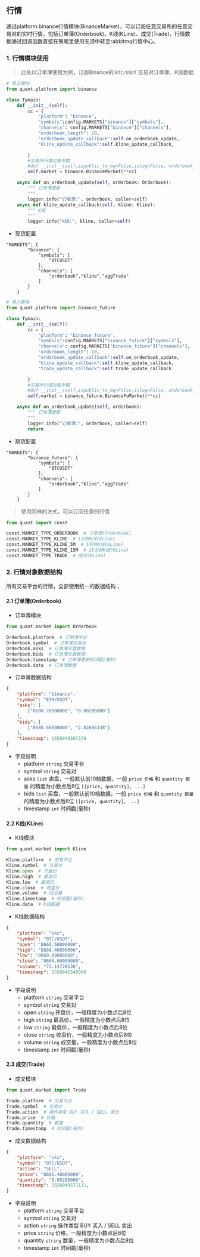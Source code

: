 ## 行情

通过platform.binance行情模块(BinanceMarket)，可以订阅任意交易所的任意交易对的实时行情，包括订单薄(Orderbook)、K线(KLine)、成交(Trade)，行情数据通过回调函数直接在策略里使用无须中转至rabbitmq行情中心。

### 1. 行情模块使用

> 此处以订单薄使用为例，订阅Binance的 `BTC/USDT` 交易对订单薄、K线数据
```python
# 导入模块
from quant.platform import binance

class Tymain:
    def __init__(self):
        cc = {
            "platform": "binance",
            "symbols":config.MARKETS["binance"]["symbols"],
            "channels": config.MARKETS["binance"]["channels"],
            "orderbook_length": 10,
            "orderbook_update_callback":self.on_orderbook_update,
            "kline_update_callback":self.kline_update_callback,

        }
        #交易所行情对象参数
        #def __init__(self,ispublic_to_mq=False,islog=False, orderbook_update_callback=None,kline_update_callback=None,trade_update_callback=None, **kwargs)
        self.market = binance.BinanceMarket(**cc)

    async def on_orderbook_update(self, orderbook: Orderbook):
        """ 订单薄更新
        """
        logger.info("订单薄:", orderbook, caller=self)
    async def kline_update_callback(self, kline: Kline):
        """ K线
        """
        logger.info("k线:", kline, caller=self)
```

- 现货配置
```
"MARKETS": {
        "binance": {
            "symbols": [
                "BTCUSDT"
            ],
            "channels": [
                "orderbook","kline","aggTrade"
            ]
        }
    }

```
```python
# 导入模块
from quant.platform import binance_future

class Tymain:
    def __init__(self):
        cc = {
            "platform": "binance_future",
            "symbols":config.MARKETS["binance_future"]["symbols"],
            "channels": config.MARKETS["binance_future"]["channels"],
            "orderbook_length": 10,
            "orderbook_update_callback":self.on_orderbook_update,
            "kline_update_callback":self.kline_update_callback,
            "trade_update_callback":self.trade_update_callback

        }
        #交易所行情对象参数
        #def __init__(self,ispublic_to_mq=False,islog=False, orderbook_update_callback=None,kline_update_callback=None,trade_update_callback=None, **kwargs)
        self.market = binance_future.BinanceFuMarket(**cc)

    async def on_orderbook_update(self, orderbook):
        """ 订单薄更新
        """
        logger.info("订单薄:", orderbook, caller=self)
        return
```
- 期货配置
```
"MARKETS": {
        "binance_future": {
            "symbols": [
                "BTCUSDT"
            ],
            "channels": [
                "orderbook","kline","aggTrade"
            ]
        }
    }
```

> 使用同样的方式，可以订阅任意的行情
```python
from quant import const

const.MARKET_TYPE_ORDERBOOK  # 订单薄(Orderbook)
const.MARKET_TYPE_KLINE  # 1分钟K线(KLine)
const.MARKET_TYPE_KLINE_5M  # 5分钟K线(KLine)
const.MARKET_TYPE_KLINE_15M  # 15分钟K线(KLine)
const.MARKET_TYPE_TRADE  # 成交(KLine)
```


### 2. 行情对象数据结构

所有交易平台的行情，全部使用统一的数据结构；

#### 2.1 订单薄(Orderbook)

- 订单薄模块
```python
from quant.market import Orderbook

Orderbook.platform  # 订单薄平台
Orderbook.symbol  # 订单薄交易对
Orderbook.asks  # 订单薄买盘数据
Orderbook.bids  # 订单薄买盘数据
Orderbook.timestamp  # 订单薄更新时间戳(毫秒)
Orderbook.data  # 订单薄数据
```

- 订单薄数据结构
```json
{
    "platform": "binance",
    "symbol": "ETH/USDT",
    "asks": [
        ["8680.70000000", "0.00200000"]
    ],
    "bids": [
        ["8680.60000000", "2.82696138"]
    ],
    "timestamp": 1558949307370
}
```

- 字段说明
    - platform `string` 交易平台
    - symbol `string` 交易对
    - asks `list` 卖盘，一般默认前10档数据，一般 `price 价格` 和 `quantity 数量` 的精度为小数点后8位 `[[price, quantity], ...]`
    - bids `list` 买盘，一般默认前10档数据，一般 `price 价格` 和 `quantity 数量` 的精度为小数点后8位 `[[price, quantity], ...]`
    - timestamp `int` 时间戳(毫秒)


#### 2.2 K线(KLine)

- K线模块
```python
from quant.market import Kline

Kline.platform  # 交易平台
Kline.symbol  # 交易对
Kline.open  # 开盘价
Kline.high  # 最高价
Kline.low  # 最低价
Kline.close  # 收盘价
Kline.volume  # 成交量
Kline.timestamp  # 时间戳(毫秒)
Kline.data  # K线数据
```

- K线数据结构
```json
{
    "platform": "okx",
    "symbol": "BTC/USDT",
    "open": "8665.50000000",
    "high": "8668.40000000",
    "low": "8660.00000000",
    "close": "8660.00000000",
    "volume": "73.14728136",
    "timestamp": 1558946340000
}
```

- 字段说明
    - platform `string` 交易平台
    - symbol `string` 交易对
    - open `string` 开盘价，一般精度为小数点后8位
    - high `string` 最高价，一般精度为小数点后8位
    - low `string` 最低价，一般精度为小数点后8位
    - close `string` 收盘价，一般精度为小数点后8位
    - volume `string` 成交量，一般精度为小数点后8位
    - timestamp `int` 时间戳(毫秒)


#### 2.3 成交(Trade)

- 成交模块
```python
from quant.market import Trade

Trade.platform  # 交易平台
Trade.symbol  # 交易对
Trade.action  # 操作类型 BUY 买入 / SELL 卖出
Trade.price  # 价格
Trade.quantity  # 数量
Trade.timestamp  # 时间戳(毫秒)
```

- 成交数据结构
```json
{
    "platform": "okx", 
    "symbol": "BTC/USDT", 
    "action": "SELL", 
    "price": "8686.40000000", 
    "quantity": "0.00200000", 
    "timestamp": 1558949571111,
}
```

- 字段说明
    - platform `string` 交易平台
    - symbol `string` 交易对
    - action `string` 操作类型 BUY 买入 / SELL 卖出
    - price `string` 价格，一般精度为小数点后8位
    - quantity `string` 数量，一般精度为小数点后8位
    - timestamp `int` 时间戳(毫秒)
